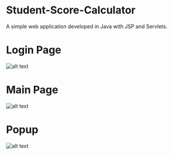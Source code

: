 # Student-Score-Calculator
A simple web application developed in Java with JSP and Servlets.

# Login Page
![alt text](https://i.ibb.co/GJZvtcK/Screen1.png)

# Main Page
![alt text](https://i.ibb.co/0rsCLbq/Screen-2.png)

# Popup
![alt text](https://i.ibb.co/mqWDstM/Screen3.png)
